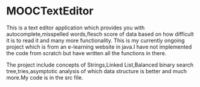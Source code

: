 # MOOCTextEditor

This is a text editor application which provides you with autocomplete,misspelled words,flesch score of data based on how difficult it is to read it and many more functionality.
This is my currently ongoing project which is from an e-learning website in java.I have not implemented the code from scratch but have written all the functions in there.

The project include concepts of Strings,Linked List,Balanced binary search tree,tries,asymptotic analysis of which data structure is better and much more.My code is in the src file.
